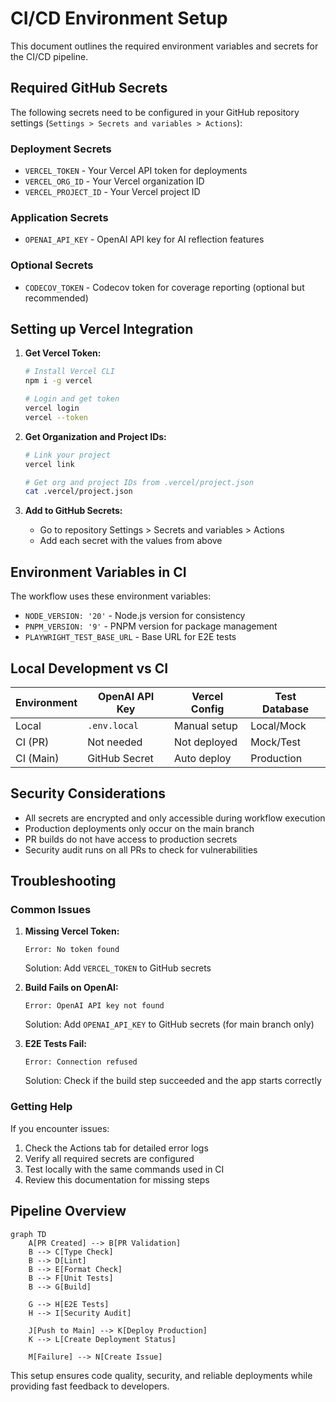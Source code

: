 # CI/CD Environment Setup

This document outlines the required environment variables and secrets for the CI/CD pipeline.

## Required GitHub Secrets

The following secrets need to be configured in your GitHub repository settings (`Settings > Secrets and variables > Actions`):

### Deployment Secrets

- `VERCEL_TOKEN` - Your Vercel API token for deployments
- `VERCEL_ORG_ID` - Your Vercel organization ID
- `VERCEL_PROJECT_ID` - Your Vercel project ID

### Application Secrets

- `OPENAI_API_KEY` - OpenAI API key for AI reflection features

### Optional Secrets

- `CODECOV_TOKEN` - Codecov token for coverage reporting (optional but recommended)

## Setting up Vercel Integration

1. **Get Vercel Token:**

   ```bash
   # Install Vercel CLI
   npm i -g vercel

   # Login and get token
   vercel login
   vercel --token
   ```

2. **Get Organization and Project IDs:**

   ```bash
   # Link your project
   vercel link

   # Get org and project IDs from .vercel/project.json
   cat .vercel/project.json
   ```

3. **Add to GitHub Secrets:**
   - Go to repository Settings > Secrets and variables > Actions
   - Add each secret with the values from above

## Environment Variables in CI

The workflow uses these environment variables:

- `NODE_VERSION: '20'` - Node.js version for consistency
- `PNPM_VERSION: '9'` - PNPM version for package management
- `PLAYWRIGHT_TEST_BASE_URL` - Base URL for E2E tests

## Local Development vs CI

| Environment | OpenAI API Key | Vercel Config | Test Database |
| ----------- | -------------- | ------------- | ------------- |
| Local       | `.env.local`   | Manual setup  | Local/Mock    |
| CI (PR)     | Not needed     | Not deployed  | Mock/Test     |
| CI (Main)   | GitHub Secret  | Auto deploy   | Production    |

## Security Considerations

- All secrets are encrypted and only accessible during workflow execution
- Production deployments only occur on the main branch
- PR builds do not have access to production secrets
- Security audit runs on all PRs to check for vulnerabilities

## Troubleshooting

### Common Issues

1. **Missing Vercel Token:**

   ```
   Error: No token found
   ```

   Solution: Add `VERCEL_TOKEN` to GitHub secrets

2. **Build Fails on OpenAI:**

   ```
   Error: OpenAI API key not found
   ```

   Solution: Add `OPENAI_API_KEY` to GitHub secrets (for main branch only)

3. **E2E Tests Fail:**
   ```
   Error: Connection refused
   ```
   Solution: Check if the build step succeeded and the app starts correctly

### Getting Help

If you encounter issues:

1. Check the Actions tab for detailed error logs
2. Verify all required secrets are configured
3. Test locally with the same commands used in CI
4. Review this documentation for missing steps

## Pipeline Overview

```mermaid
graph TD
    A[PR Created] --> B[PR Validation]
    B --> C[Type Check]
    B --> D[Lint]
    B --> E[Format Check]
    B --> F[Unit Tests]
    B --> G[Build]

    G --> H[E2E Tests]
    H --> I[Security Audit]

    J[Push to Main] --> K[Deploy Production]
    K --> L[Create Deployment Status]

    M[Failure] --> N[Create Issue]
```

This setup ensures code quality, security, and reliable deployments while providing fast feedback to developers.
